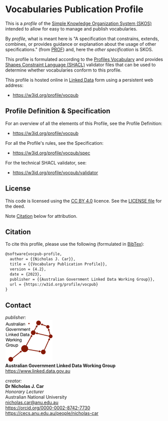 # Vocabularies Publication Profile
This is a *profile* of the [Simple Knowledge Organization System (SKOS)](https://www.w3.org/TR/skos-reference/) intended to allow for easy to manage and publish vocabularies.

By *profile*, what is meant here is "A specification that constrains, extends, combines, or provides guidance or explanation about the usage of other specifications." (from [PROF](https://www.w3.org/TR/dx-prof/#definitions)) and, here the *other specification* is SKOS.

This profile is formulated according to the [Profiles Vocabulary](https://www.w3.org/TR/dx-prof/) and provides [Shapes Constraint Language (SHACL)](https://www.w3.org/TR/shacl/) validator files that can be used to determine whether vocabularies conform to this profile.

This profile is hosted online in [Linked Data](https://www.w3.org/standards/semanticweb/data) form using a persistent web address:

* <https://w3id.org/profile/vocpub>


## Profile Definition & Specification

For an overview of all the elements of this Profile, see the Profile Definition:

* <https://w3id.org/profile/vocpub>

For all the Profile's rules, see the Specification:

* <https://w3id.org/profile/vocpub/spec>

For the technical SHACL validator, see:

* <https://w3id.org/profile/vocpub/validator>


## License  
This code is licensed using the [CC BY 4.0](https://creativecommons.org/licenses/by/4.0/) licence. See the [LICENSE file](LICENSE) for the deed. 

Note [Citation](#citation) below for attribution.


## Citation
To cite this profile, please use the following (formulated in [BibTex](http://www.bibtex.org/)):

```
@software{vocpub-profile,
  author = {{Nicholas J. Car}},
  title = {{Vocabulary Publication Profile}},
  version = {4.2},
  date = {2023},
  publisher = {{Australian Government Linked Data Working Group}},
  url = {https://w3id.org/profile/vocpub}
}
``` 


## Contact
*publisher:*  
![](style/agldwg-logo-ochre-150.png)  
**Australian Government Linked Data Working Group**  
<https://www.linked.data.gov.au>  

*creator:*  
**Dr Nicholas J. Car**  
*Honorary Lecturer*  
Australian National University    
<nicholas.car@anu.edu.au>  
<https://orcid.org/0000-0002-8742-7730>  
<https://cecs.anu.edu.au/people/nicholas-car>